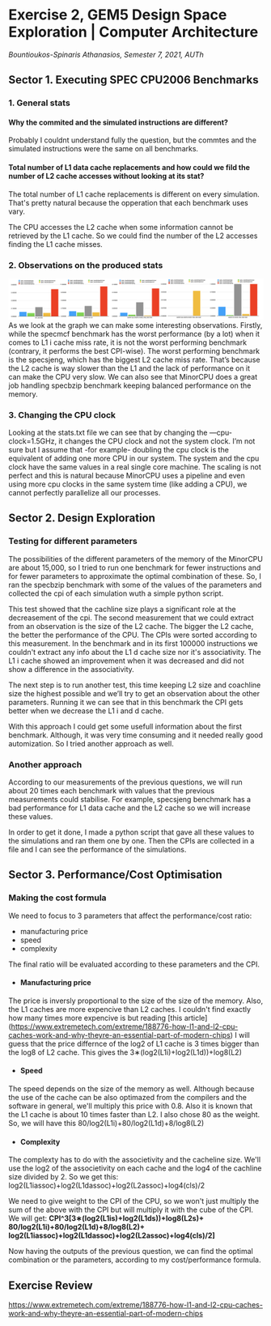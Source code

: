 # Exercise 2, GEM5 Design Space Exploration | Computer Architecture
_Bountioukos-Spinaris Athanasios, Semester 7, 2021, AUTh_

## Sector 1. Executing SPEC CPU2006 Benchmarks
### 1. General stats
#### Why the commited and the simulated instructions are different?
Probably I couldnt understand fully the question, but the commtes and the simulated instructions were the same on all benchmarks.
#### Total number of L1 data cache replacements and how could we fild the number of L2 cache accesses without looking at its stat?
The total number of L1 cache replacements is different on every simulation. That's pretty natural because the opperation that each benchmark uses vary. 
 
The CPU accesses the L2 cache when some information cannot be retrieved by the L1 cache. So we could find the number of the L2 accesses finding the L1 cache misses.
### 2. Observations on the produced stats
![benchmark stats](https://github.com/n45os/Advanced-Computer-Architecture-Exercise-2-12-2021/blob/main/image1_benchmarks.png)
As we look at the graph we can make some interesting observations. Firstly, while the specmcf benchmark has the worst performance (by a lot) when it comes to L1 i cache miss rate, it is not the worst performing benchmark (contrary, it performs the best CPI-wise). The worst performing benchmark is the specsjeng, which has the biggest L2 cache miss rate. That’s because the L2 cache is way slower than the L1 and the lack of performance on it can make the CPU very slow.
We can also see that MinorCPU does a great job handling specbzip benchmark keeping balanced performance on the memory.
### 3. Changing the CPU clock
Looking at the stats.txt file we can see that by changing the —cpu-clock=1.5GHz, it changes the CPU clock and not the system clock. I’m not sure but I assume that -for example- doubling the cpu clock is the equivalent of adding one more CPU in our system. The system and the cpu clock have the same values in a real single core machine.
The scaling is not perfect and this is natural because MinorCPU uses a pipeline and even using more cpu clocks in the same system time (like adding a CPU), we cannot perfectly parallelize all our processes.
## Sector 2. Design Exploration
### Testing for different parameters
The possibilities of the different parameters of the memory of the MinorCPU are about 15,000, so I tried to run one benchmark for fewer instructions and for fewer parameters to approximate the optimal combination of these. So, I ran the specbzip benchmark with some of the values of the parameters and collected the cpi of each simulation wuth a simple python script.

This test showed that the cachline size plays a significant role at the decreasement of the cpi. The second measurement that we could extract from an observation is the size of the L2 cache. The bigger the L2 cache, the better the performance of the CPU. The CPIs were sorted according to this measurement. In the benchmark and in its first 100000 instructions we couldn't extract any info about the L1 d cache size nor it's associativity. The L1 i cache showed an improvement when it was decreased and did not show a difference in the associativity.

The next step is to run another test, this time keeping L2 size and coachline size the highest possible and we’ll try to get an observation about the other parameters. Running it we can see that in this benchmark the CPI gets better when we decrease the L1 i and d cache.

With this approach I could get some usefull information about the first benchmark. Although, it was very time consuming and it needed really good automization. So I tried another approach as well.
### Another approach
According to our measurements of the previous questions, we will run about 20 times each benchmark with values that the previous measurements could stabilise. For example, specsjeng benchmark has a bad performance for L1 data cache and the L2 cache so we will increase these values.

In order to get it done, I made a python script that gave all these values to the simulations and ran them one by one. Then the CPIs are collected in a file and I can see the performance of the simulations.
## Sector 3. Performance/Cost Optimisation
### Making the cost formula
We need to focus to 3 parameters that affect the performance/cost ratio:
* manufacturing price
* speed
* complexity

The final ratio will be evaluated according to these parameters and the CPI.

* #### Manufacturing price
The price is inversly proportional to the size of the size of the memory. Also, the L1 caches are more expencive than L2 caches. I couldn't find exactly how many times more expencive is but reading [this article] (https://www.extremetech.com/extreme/188776-how-l1-and-l2-cpu-caches-work-and-why-theyre-an-essential-part-of-modern-chips) I will guess that the price differnce of the log2 of L1 cache is 3 times bigger than the log8 of L2 cache. This gives the 3∗(log2(L1i)+log2(L1d))+log8(L2)
* #### Speed
The speed depends on the size of the memory as well. Although because the use of the cache can be also optimazed from the compilers and the software in general, we'll multiply this price with 0.8. Also it is known that the L1 cache is about 10 times faster than L2. I also chose 80 as the weight. So, we will have this 80/log2(L1i)+80/log2(L1d)+8/log8(L2)
* #### Complexity
The complexty has to do with the associetivity and the cacheline size. We'll use the log2 of the associetivity on each cache and the log4 of the cachline size divided by 2. 
So we get this: log2(L1iassoc)+log2(L1dassoc)+log2(L2assoc)+log4(cls)/2

We need to give weight to the CPI of the CPU, so we won't just multiply the sum of the above with the CPI but will multiply it with the cube of the CPI. We will get:
**CPI^3[3∗(log2(L1is)+log2(L1ds))+log8(L2s)+
80/log2(L1i)+80/log2(L1d)+8/log8(L2)+
log2(L1iassoc)+log2(L1dassoc)+log2(L2assoc)+log4(cls)/2]**

Now having the outputs of the previous question, we can find the optimal combination or the parameters, according to my cost/performance formula.



## Exercise Review 


https://www.extremetech.com/extreme/188776-how-l1-and-l2-cpu-caches-work-and-why-theyre-an-essential-part-of-modern-chips
